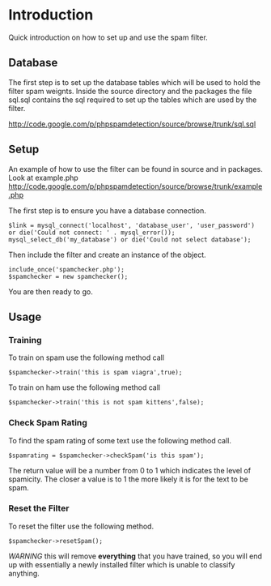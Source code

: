 # Introduction #

Quick introduction on how to set up and use the spam filter.


## Database ##

The first step is to set up the database tables which will be used to hold the filter spam weignts. Inside the source directory and the packages the file sql.sql contains the sql required to set up the tables which are used by the filter.

http://code.google.com/p/phpspamdetection/source/browse/trunk/sql.sql


## Setup ##

An example of how to use the filter can be found in source and in packages. Look at example.php http://code.google.com/p/phpspamdetection/source/browse/trunk/example.php

The first step is to ensure you have a database connection.

```
$link = mysql_connect('localhost', 'database_user', 'user_password') or die('Could not connect: ' . mysql_error());
mysql_select_db('my_database') or die('Could not select database');
```

Then include the filter and create an instance of the object.

```
include_once('spamchecker.php');
$spamchecker = new spamchecker();
```

You are then ready to go.

## Usage ##

### Training ###

To train on spam use the following method call

```
$spamchecker->train('this is spam viagra',true);
```

To train on ham use the following method call

```
$spamchecker->train('this is not spam kittens',false);
```

### Check Spam Rating ###

To find the spam rating of some text use the following method call.

```
$spamrating = $spamchecker->checkSpam('is this spam');
```

The return value will be a number from 0 to 1 which indicates the level of spamicity. The closer a value is to 1 the more likely it is for the text to be spam.

### Reset the Filter ###

To reset the filter use the following method.

```
$spamchecker->resetSpam();
```

_WARNING_ this will remove **everything** that you have trained, so you will end up with essentially a newly installed filter which is unable to classify anything.